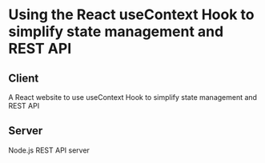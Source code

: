 # Using the React useContext Hook to simplify state management and REST API

## Client

A React website to use useContext Hook to simplify state management and REST API

## Server

Node.js REST API server
